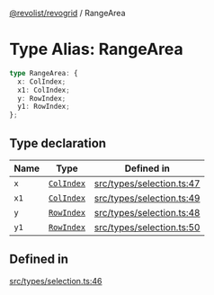 [@revolist/revogrid](README.md) / RangeArea

# Type Alias: RangeArea

```ts
type RangeArea: {
  x: ColIndex;
  x1: ColIndex;
  y: RowIndex;
  y1: RowIndex;
};
```

## Type declaration

| Name | Type | Defined in |
| ------ | ------ | ------ |
| `x` | [`ColIndex`](TypeAlias.ColIndex.md) | [src/types/selection.ts:47](https://github.com/revolist/revogrid/blob/834ef2bcc7d11d36bb9e66716a7f07087a633494/src/types/selection.ts#L47) |
| `x1` | [`ColIndex`](TypeAlias.ColIndex.md) | [src/types/selection.ts:49](https://github.com/revolist/revogrid/blob/834ef2bcc7d11d36bb9e66716a7f07087a633494/src/types/selection.ts#L49) |
| `y` | [`RowIndex`](TypeAlias.RowIndex.md) | [src/types/selection.ts:48](https://github.com/revolist/revogrid/blob/834ef2bcc7d11d36bb9e66716a7f07087a633494/src/types/selection.ts#L48) |
| `y1` | [`RowIndex`](TypeAlias.RowIndex.md) | [src/types/selection.ts:50](https://github.com/revolist/revogrid/blob/834ef2bcc7d11d36bb9e66716a7f07087a633494/src/types/selection.ts#L50) |

## Defined in

[src/types/selection.ts:46](https://github.com/revolist/revogrid/blob/834ef2bcc7d11d36bb9e66716a7f07087a633494/src/types/selection.ts#L46)
